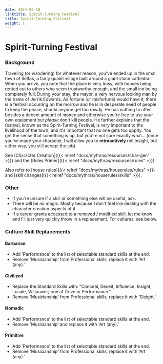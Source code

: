 ```yaml
---
date: 2024-06-18
linktitle: Spirit-Turning Festival
title: Spirit-Turning Festival
weight: 1
---
```

# Spirit-Turning Festival

### Background
Traveling (or wandering) for whatever reason, you've ended up in the small town of Selfas, a fairly quaint village built around a giant stone cathedral. When you arrive, you note that the place is very busy, with houses being rented out to others who seem trustworthy enough, and the small inn being completely full. During your stay, the mayor, a very nervous looking man by the name of Jerrik Edwards. As fortune (or misfortune) would have it, there is a festival occurring on the morrow and he is in desperate need of people to keep the peace, should anyone get too rowdy. He has nothing to offer besides a decent amount of money and otherwise you're free to use your own equipment but _please_ don't kill people. He further explains that the festival, known as the Spirit-Turning Festival, is _very_ important to the livelihood of the town, and it's important that no one gets too uppity. You get the sense that something is up, but you're not sure exactly what... (once you've made your character, I will allow you to **retroactively** roll Insight, but either way, you still accept the job).  

See [Character Creation]({{< relref "docs/mythras/resources/char-gen" >}}) and the [Rules Primer]({{< relref "docs/mythras/resources/rules" >}}).

Also refer to [house rules]({{< relref "docs/mythras/houserules/rules" >}}) and [skill changes]({{< relref "docs/mythras/houserules/skills" >}}).

### Other
- If you're unsure if a skill or something else will be useful, ask.
- There will be _no_ magic. Mostly because I don't feel like dealing with the character creation aspects of it.
- If a career grants accessed to a removed / modified skill, let me know and I'll just very quickly throw in a replacement. For cultures, see below.

### Culture Skill Replacements
#### Barbarian
- Add 'Performance' to the list of selectable standard skills at the end.
- Remove 'Musicianship' from Professional skills, replace it with 'Art (any).'

#### Civilized
- Replace the Standard Skills with: "Conceal, Deceit, Influence, Insight, Locale, Willpower; one of Drive or Performance."
- Remove 'Musicianship' from Professional skills, replace it with 'Sleight.'

#### Nomadic
- Add 'Performance' to the list of selectable standard skills at the end.
- Remove 'Musicianship' and replace it with 'Art (any).'

#### Primitive
- Add 'Performance' to the list of selectable standard skills at the end.
- Remove 'Musicianship' from Professional skills, replace it with 'Art (any).'